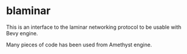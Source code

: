 # blaminar
This is an interface to the laminar networking protocol to be usable with Bevy engine.  

Many pieces of code has been used from Amethyst engine.
